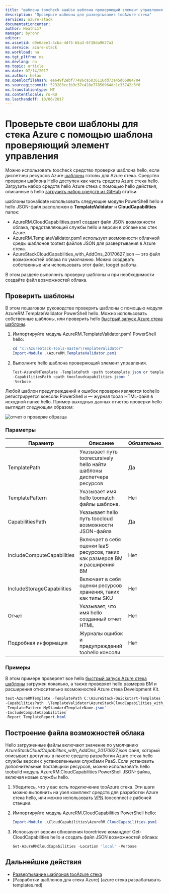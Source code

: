 ```yaml
---
title: "шаблоны toocheck aaaUse шаблона проверяющий элемент управления для Azure стек | Документы Microsoft"
description: "Проверьте шаблоны для развертывания tooAzure стека"
services: azure-stack
documentationcenter: 
author: HeathL17
manager: byronr
editor: 
ms.assetid: d9e6aee1-4cba-4df5-b5a3-6f38da9627a3
ms.service: azure-stack
ms.workload: na
ms.tgt_pltfrm: na
ms.devlang: na
ms.topic: article
ms.date: 07/14/2017
ms.author: helaw
ms.openlocfilehash: ee649f2ebf77486ca5036116dd73a45d66884704
ms.sourcegitcommit: 523283cc1b3c37c428e77850964dc1c33742c5f0
ms.translationtype: MT
ms.contentlocale: ru-RU
ms.lasthandoff: 10/06/2017
---
```

# <a name="check-your-templates-for-azure-stack-with-template-validator"></a>Проверьте свои шаблоны для стека Azure с помощью шаблона проверяющий элемент управления
Можно использовать toocheck средство проверки шаблона hello, если диспетчер ресурсов Azure [шаблоны](azure-stack-arm-templates.md) готовы для Azure стека. Средство проверки шаблона Hello доступен как часть средств Azure стека hello. Загрузить набор средств hello Azure стека с помощью hello действия, описанные в hello [загрузить набор средств из GitHub](azure-stack-powershell-download.md) статьи. 

шаблоны toovalidate использовать следующие модули PowerShell hello и hello JSON-файл расположен в **TemplateValidator** и **CloudCapabilities** папок: 

 - AzureRM.CloudCapabilities.psm1 создает файл JSON возможности облака, представляющий службы hello и версии в облаке как стек Azure.
 - AzureRM.TemplateValidator.psm1 использует возможности облачной среды шаблонов tootest файлов JSON для развертывания в Azure стека.
 - AzureStackCloudCapabilities_with_AddOns_20170627.json — это файл возможностей облака по умолчанию.  Можно создавать собственные или использовать этот файл, tooget работы. 

В этом разделе выполнить проверку шаблоны и при необходимости создайте файл возможностей облака.

## <a name="validate-templates"></a>Проверить шаблоны
В этом пошаговом руководстве проверить шаблоны с помощью модуля AzureRM.TemplateValidator PowerShell hello. Можно использовать собственные шаблоны, или проверить hello [быстрый запуск Azure стека шаблоны](https://github.com/Azure/AzureStack-QuickStart-Templates).

1.  Импортируйте модуль AzureRM.TemplateValidator.psm1 PowerShell hello:
    
    ```PowerShell
    cd "c:\AzureStack-Tools-master\TemplateValidator"
    Import-Module .\AzureRM.TemplateValidator.psm1
    ```

2.  Выполните hello шаблона проверяющий элемент управления.

    ```PowerShell
    Test-AzureRMTemplate -TemplatePath <path tootemplate.json or template folder> `
    -CapabilitiesPath <path toocloudcapabilities.json> `
    -Verbose
    ```

Любой шаблон предупреждений и ошибок проверки являются toohello регистрируется консоли PowerShell и — журнал tooan HTML-файл в исходной папке hello. Пример выходных данных отчетов проверки hello выглядит следующим образом:

![отчет о проверке образца](./media/azure-stack-validate-templates/image1.png)

### <a name="parameters"></a>Параметры

| Параметр | Описание | Обязательно |
| ----- | -----| ----- |
| TemplatePath | Указывает путь toorecursively hello найти шаблоны диспетчера ресурсов | Да | 
| TemplatePattern | Указывает имя hello toomatch файлы шаблона. | Нет |
| CapabilitiesPath | Указывает hello путь toocloud возможности JSON-файла | Да | 
| IncludeComputeCapabilities | Включает в себя оценки IaaS ресурсов, таких как размеров ВМ и расширения ВМ | Нет |
| IncludeStorageCapabilities | Включает в себя оценки ресурсов хранения, таких как типы SKU | Нет |
| Отчет | Указывает, что имя hello созданный отчет HTML | Нет |
| Подробная информация | Журналы ошибок и предупреждений toohello консоли | Нет|


### <a name="examples"></a>Примеры
В этом примере проверяет все hello [быстрый запуск Azure стека шаблоны](https://github.com/Azure/AzureStack-QuickStart-Templates) загружен локально, а также проверяет hello размеров ВМ и расширения относительно возможностей Azure стека Development Kit.

```PowerShell
test-AzureRMTemplate -TemplatePath C:\AzureStack-Quickstart-Templates `
-CapabilitiesPath .\TemplateValidator\AzureStackCloudCapabilities_with_AddOns_20170627.json.json `
-TemplatePattern MyStandardTemplateName.json`
-IncludeComputeCapabilities`
-Report TemplateReport.html
```

## <a name="build-cloud-capabilities-file"></a>Построение файла возможностей облака
Hello загруженные файлы включают значение по умолчанию *AzureStackCloudCapabilities_with_AddOns_20170627.json* файл, который описывает доступны в пакете средств разработки Azure стека hello службы версии с установленными службами PaaS.  Если установить дополнительные поставщики ресурсов, можно использовать hello toobuild модуль AzureRM.CloudCapabilities PowerShell JSON-файла, включая новые службы hello.  

1.  Убедитесь, что у вас есть подключение tooAzure стека.  Эти шаги можно выполнить на узел комплект средств для разработки Azure стека hello, или можно использовать [VPN](azure-stack-connect-azure-stack.md#connect-to-azure-stack-with-vpn) tooconnect с рабочей станции. 
2.  Импортируйте модуль AzureRM.CloudCapabilities PowerShell hello:

    ```PowerShell
    Import-Module .\CloudCapabilities\AzureRM.CloudCapabilities.psm1
    ``` 

3.  Используют версии обновления tooretrieve командлет Get-CloudCapabilities hello и создать файл JSON возможностей облака:

    ```PowerShell
    Get-AzureRMCloudCapabilities -Location 'local' -Verbose
    ```             


## <a name="next-steps"></a>Дальнейшие действия
 - [Развертывание шаблонов tooAzure стека](azure-stack-arm-templates.md)
 - [Разработки шаблонов для стека Azure] (azure стека разрабатывать templates.md)

